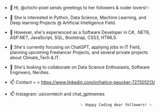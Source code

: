 - 👋 Hi, @chichi-pixel sends greetings to her followers & coder lovers!✨
- 👀 She is interested in Python, Data Science, Machine Learning, and Deep learning Projects @ Artificial Intelligence Field.
- 👀 However, she's experienced as a Software Developer in C#, .NET6, ASP.NET, JavaScript, SQL, Bootstrap, CSS3, HTML5.
- 🌱 She's currently focusing on ChatGPT, applying jobs in IT Field, planning upcoming Freelancer Projects, and several private projects about Climate_Tech & IT.
- 💞️ She's looking to collaborate on Data Science Enthusiasts, Software Engineers, Nerdies.
- 📫 Contact = > https://www.linkedin.com/in/hatice-peucker-727501213/
- 📫 Instagram: usicorntech and chat_gptmemes

                                      ✨ Happy Coding dear followers! ✨

<!---
chichi-pixel/chichi-pixel is a ✨ special ✨ repository because its `README.md` (this file) appears on your GitHub profile.
You can click the Preview link to take a look at your changes.
--->
